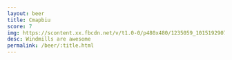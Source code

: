 ```yaml
---
layout: beer
title: Cmapbiu
score: 7
img: https://scontent.xx.fbcdn.net/v/t1.0-0/p480x480/1235059_10151929073993745_1887796007_n.jpg?oh=f1cb7fdaf9f65b185c07a19e72ca5cdd&oe=58D028E4
desc: Windmills are awesome
permalink: /beer/:title.html
---
```

